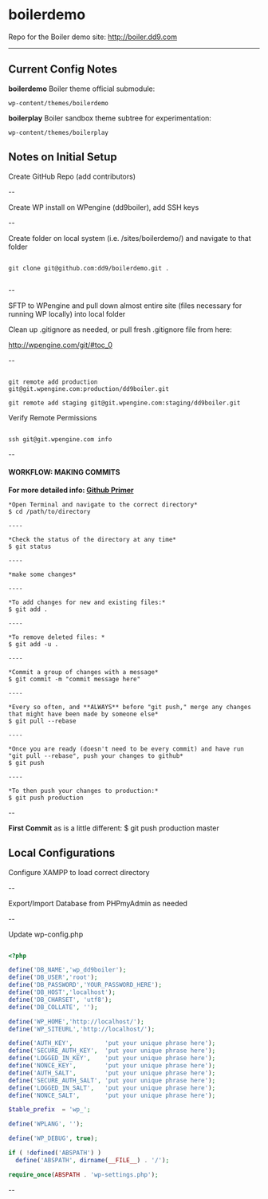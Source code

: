 # boilerdemo
Repo for the Boiler demo site: http://boiler.dd9.com

----------

## Current Config Notes

**boilerdemo** Boiler theme official submodule:

`wp-content/themes/boilerdemo`

**boilerplay** Boiler sandbox theme subtree for experimentation:

`wp-content/themes/boilerplay`


## Notes on Initial Setup 

Create GitHub Repo (add contributors)

--

Create WP install on WPengine (dd9boiler), add SSH keys

--

Create folder on local system (i.e. /sites/boilerdemo/) and navigate to that folder

```

git clone git@github.com:dd9/boilerdemo.git .
 
```

--

SFTP to WPengine and pull down almost entire site (files necessary for running WP locally) into local folder 

Clean up .gitignore as needed, or pull fresh .gitignore file from here:

http://wpengine.com/git/#toc_0


--

```

git remote add production git@git.wpengine.com:production/dd9boiler.git

git remote add staging git@git.wpengine.com:staging/dd9boiler.git

```

Verify Remote Permissions

```

ssh git@git.wpengine.com info

```

--

#### WORKFLOW: MAKING COMMITS
**For more detailed info: [Github Primer](http://dd9.com/2012/07/git-primer/)**

```
*Open Terminal and navigate to the correct directory*
$ cd /path/to/directory 

----

*Check the status of the directory at any time*
$ git status

----

*make some changes*

----

*To add changes for new and existing files:*
$ git add . 

----

*To remove deleted files: *
$ git add -u . 

----

*Commit a group of changes with a message*
$ git commit -m "commit message here"

----

*Every so often, and **ALWAYS** before "git push," merge any changes that might have been made by someone else*
$ git pull --rebase

----

*Once you are ready (doesn't need to be every commit) and have run "git pull --rebase", push your changes to github*
$ git push

----

*To then push your changes to production:*
$ git push production 

```

--

**First Commit** as is a little different: $ git push production master


## Local Configurations 

Configure XAMPP to load correct directory


--

Export/Import Database from PHPmyAdmin as needed


--

Update wp-config.php

```PHP

<?php

define('DB_NAME','wp_dd9boiler');
define('DB_USER','root');
define('DB_PASSWORD','YOUR_PASSWORD_HERE');
define('DB_HOST','localhost');
define('DB_CHARSET', 'utf8');
define('DB_COLLATE', '');

define('WP_HOME','http://localhost/');
define('WP_SITEURL','http://localhost/');

define('AUTH_KEY',         'put your unique phrase here');
define('SECURE_AUTH_KEY',  'put your unique phrase here');
define('LOGGED_IN_KEY',    'put your unique phrase here');
define('NONCE_KEY',        'put your unique phrase here');
define('AUTH_SALT',        'put your unique phrase here');
define('SECURE_AUTH_SALT', 'put your unique phrase here');
define('LOGGED_IN_SALT',   'put your unique phrase here');
define('NONCE_SALT',       'put your unique phrase here');

$table_prefix  = 'wp_';

define('WPLANG', '');

define('WP_DEBUG', true);

if ( !defined('ABSPATH') )
  define('ABSPATH', dirname(__FILE__) . '/');

require_once(ABSPATH . 'wp-settings.php');
```

--
